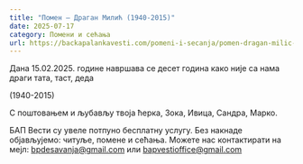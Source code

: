 ```yaml
---
title: "Помен – Драган Милић (1940-2015)"
date: 2025-07-17
category: Помени и сећања
url: https://backapalankavesti.com/pomeni-i-secanja/pomen-dragan-milic-1940-2015/
---
```


Дана 15.02.2025. године навршава се десет година како није са нама драги тата, таст, деда

(1940-2015)

С поштовањем и љубављу твоја ћерка, Зока, Ивица, Сандра, Марко.

БАП Вести су увеле потпуно бесплатну услугу. Без накнаде објављујемо: читуље, помене и сећања. Можете нас контактирати на мејл: bpdesavanja@gmail.com или bapvestioffice@gmail.com

